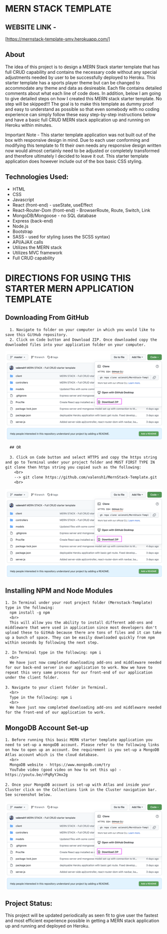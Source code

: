 # MERN STACK TEMPLATE

## WEBSITE LINK -

[https://mernstack-template-smv.herokuapp.com/]

## About

The idea of this project is to design a MERN Stack starter template that has full CRUD capability and contains the necessary code without any special adjustments needed by user to be successfully deployed to Heroku. This starter template has a sports player theme but can be changed to accommodate any theme and data as desireable. Each file contains detailed comments about what each line of code does. In addition, below I am going to give detailed steps on how I created this MERN stack starter template. No step will be skipped!!! The goal is to make this template as dummy proof and easy to understand as possible so that even somebody with no coding experience can simply follow these easy step-by-step instructions below and have a basic full CRUD MERN stack application up and running on Heroku within minutes.

Important Note - This starter template application was not built out of the box with responsive design in mind. Due to each user conforming and modifying this template to fit their own needs any responsive design written now would almost certainly need to be adjusted or completely transformed and therefore ultimately I decided to leave it out. This starter template application does however include out of the box basic CSS styling.

## Technologies Used:

- HTML
- CSS
- Javascript
- React (front-end) - useState, useEffect
- React-Router-Dom (front-end) - BrowserRoute, Route, Switch, Link
- MongoDB/Mongoose - no SQL database
- Express (back-end)
- Node.js
- Bootstrap
- SASS - used for styling (uses the SCSS syntax)
- API/AJAX calls
- Utilizes the MERN stack
- Utilizes MVC framework
- Full CRUD capability

# DIRECTIONS FOR USING THIS STARTER MERN APPLICATION TEMPLATE

## Downloading From GitHub

      1. Navigate to folder on your computer in which you would like to save this GitHub repository.
      2. Click on Code button and Download ZIP. Once downloaded copy the downloaded files into your application folder on your computer.

![download zip](/img/screenShots__ReadMe/DownloadZip.png?raw=true 'download zip')

      ## OR

      3. Click on Code button and select HTTPS and copy the https string and go to Terminal under your project folder and MUST FIRST TYPE IN git clone then https string you copied such as the following:
        <br>
        --> git clone https://github.com/valensh1/MernStack-Template.git
        <br>

![git clone](/img/screenShots__ReadMe/DownloadZip.png?raw=true 'git clone')

## Installing NPM and Node Modules

    1. In Terminal under your root project folder (Mernstack-Template) type in the following:
      npm install -g npm
      <br>
      This will allow you the ability to install different add-ons and middleware that were used in application since most developers don't upload these to GitHub because there are tons of files and it can take up a bunch of space. They can be easily downloaded quickly from npm within seconds by following the next step.

    2. In Terminal type in the following: npm i
      <br>
      We have just now completed downloading add-ons and middleware needed for our back-end server in our application to work. Now we have to repeat this very same process for our front-end of our application under the client folder.

    3. Navigate to your client folder in Terminal.
      <br>
      Type in the following: npm i
      <br>
      We have just now completed downloading add-ons and middleware needed for the front-end of our application to work.

## MongoDB Account Set-up

    1. Before running this basic MERN starter template application you need to set-up a mongoDB account. Please refer to the following links on how to open up an account. One requirement is you set-up a MongoDB Atlas account which is the cloud database.
      <br>
      MongoDB website - https://www.mongodb.com/try
      YouTube video (good video on how to set this up) - https://youtu.be/rPqRyYJmx2g

    2. Once your MongoDB account is set-up with Atlas and inside your Cluster click on the Collections link in the Cluster navigation bar. See screenshot below.

![git clone](/img/screenShots__ReadMe/DownloadZip.png?raw=true 'git clone')

## Project Status:

This project will be updated periodically as seen fit to give user the fastest and most efficient experience possible in getting a MERN stack application up and running and deployed on Heroku.
